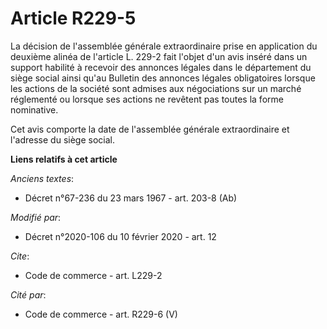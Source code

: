 # Article R229-5

La décision de l'assemblée générale extraordinaire prise en application du deuxième alinéa de l'article L. 229-2 fait l'objet
d'un avis inséré dans un support habilité à recevoir des annonces légales dans le département du siège social ainsi qu'au
Bulletin des annonces légales obligatoires lorsque les actions de la société sont admises aux négociations sur un marché
réglementé ou lorsque ses actions ne revêtent pas toutes la forme nominative.

Cet avis comporte la date de l'assemblée générale extraordinaire et l'adresse du siège social.

**Liens relatifs à cet article**

_Anciens textes_:

  - Décret n°67-236 du 23 mars 1967 - art. 203-8 (Ab)

_Modifié par_:

  - Décret n°2020-106 du 10 février 2020 - art. 12

_Cite_:

  - Code de commerce - art. L229-2

_Cité par_:

  - Code de commerce - art. R229-6 (V)
